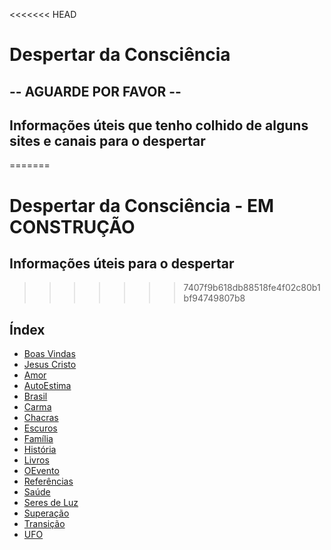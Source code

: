 <<<<<<< HEAD
# Despertar da Consciência
## -- AGUARDE POR FAVOR --
## Informações úteis que tenho colhido de alguns sites e canais para o despertar
=======
# Despertar da Consciência - EM CONSTRUÇÃO

## Informações úteis para o despertar
>>>>>>> 7407f9b618db88518fe4f02c80b1bf94749807b8

## Índex 

- [Boas Vindas](https://github.com/ribafs/despertai/tree/main/0Inicio)
- [Jesus Cristo](https://github.com/ribafs/despertai/tree/main/1JesusCristo)
- [Amor](https://github.com/ribafs/despertai/tree/main/Amor)
- [AutoEstima](https://github.com/ribafs/despertai/tree/main/AutoEstima)
- [Brasil](https://github.com/ribafs/despertai/tree/main/Brasil)
- [Carma](https://github.com/ribafs/despertai/tree/main/Carma)
- [Chacras](https://github.com/ribafs/despertai/tree/main/Chacras)
- [Escuros](https://github.com/ribafs/despertai/tree/main/Escuros)
- [Família](https://github.com/ribafs/despertai/tree/main/Familia)
- [História](https://github.com/ribafs/despertai/tree/main/Historia)
- [Livros](https://github.com/ribafs/despertai/tree/main/Livros)
- [OEvento](https://github.com/ribafs/despertai/tree/main/OEvento)
- [Referências](https://github.com/ribafs/despertai/tree/main/Referencias)
- [Saúde](https://github.com/ribafs/despertai/tree/main/Saúde)
- [Seres de Luz](https://github.com/ribafs/despertai/tree/main/SeresLuz)
- [Superação](https://github.com/ribafs/despertai/tree/main/Superacao)
- [Transição](https://github.com/ribafs/despertai/tree/main/Transicao)
- [UFO](https://github.com/ribafs/despertai/tree/main/UFO)

